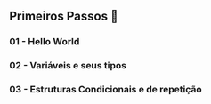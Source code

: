 ## Primeiros Passos 🚶

### 01 - Hello World

### 02 - Variáveis e seus tipos

### 03 - Estruturas Condicionais e de repetição
